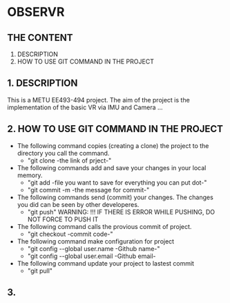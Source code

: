 # OBSERVR

## THE CONTENT
1. DESCRIPTION
2. HOW TO USE GIT COMMAND IN THE PROJECT 

## 1. DESCRIPTION
This is a METU EE493-494 project. The aim of the project is the implementation of the basic VR via IMU and Camera ...

## 2. HOW TO USE GIT COMMAND IN THE PROJECT
-   The following command copies (creating a clone) the project to the directory you call the command.
    *   "git clone -the link of prject-" 
-   The following commands add and save your changes in your local memory.
    *   "git add -file you want to save for everything you can put dot-"
    *   "git commit -m -the message for commit-"
-   The following commands send (commit) your changes. The changes you did can be seen by other developeres.
    *   "git push"      WARNING: !!! IF THERE IS ERROR WHILE PUSHING, DO NOT FORCE TO PUSH IT
-   The following command calls the provious commit of project.
    *   "git checkout -commit code-" 
-   The following command make configuration for project
    *   "git config --global user.name -Github name-"
    *   "git config --global user.email -Github email-
-   The following command update your project to lastest commit
     * "git pull"
## 3. 
                    




